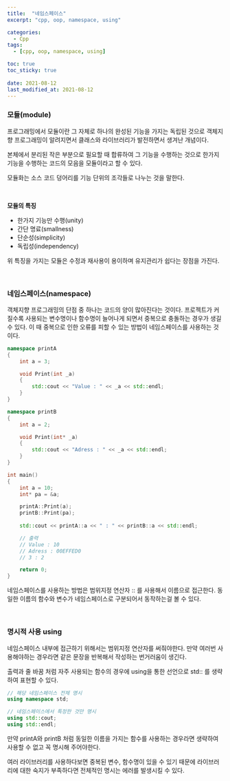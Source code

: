 ```yaml
---
title:  "네임스페이스"
excerpt: "cpp, oop, namespace, using"

categories:
  - Cpp
tags:
  - [cpp, oop, namespace, using]

toc: true
toc_sticky: true
 
date: 2021-08-12
last_modified_at: 2021-08-12
---  
```


### 모듈(module)
프로그래밍에서 모듈이란 그 자체로 하나의 완성된 기능을 가지는 독립된 것으로 객체지향 프로그래밍이 알려지면서 클래스와 라이브러리가 발전하면서 생겨난 개념이다. 

본체에서 분리된 작은 부분으로 필요할 때 합류하여 그 기능을 수행하는 것으로 한가지 기능을 수행하는 코드의 모음을 모듈이라고 할 수 있다.  

모듈화는 소스 코드 덩어리를 기능 단위의 조각들로 나누는 것을 말한다.  

<br/>


**모듈의 특징**
* 한가지 기능만 수행(unity)
* 간단 명료(smallness)
* 단순성(simplicity)
* 독립성(independency)

위 특징을 가지는 모듈은 수정과 재사용이 용이하며 유지관리가 쉽다는 장점을 가진다.

<br/>

### 네임스페이스(namespace)
객체지향 프로그래밍의 단점 중 하나는 코드의 양이 많아진다는 것이다. 프로젝트가 커질수록 사용되는 변수명이나 함수명이 늘어나게 되면서 중복으로 충돌하는 경우가 생길 수 있다. 이 때 중복으로 인한 오류를 피할 수 있는 방법이 네임스페이스를 사용하는 것이다.

```cpp
namespace printA
{
	int a = 3;

	void Print(int _a)
	{
		std::cout << "Value : " << _a << std::endl;
	}
}

namespace printB
{
	int a = 2;

	void Print(int* _a)
	{
		std::cout << "Adress : " << _a << std::endl;
	}
}

int main()
{
	int a = 10;
	int* pa = &a;

	printA::Print(a);
	printB::Print(pa);
	
	std::cout << printA::a << " : " << printB::a << std::endl;

	// 출력
	// Value : 10
	// Adress : 00EFFED0
	// 3 : 2

	return 0;
}
```
네임스페이스를 사용하는 방법은 범위지정 연산자 :: 를 사용해서 이름으로 접근한다. 동일한 이름의 함수와 변수가 네임스페이스로 구분되어서 동작하는걸 볼 수 있다. 

<br/>

### 명시적 사용 using
네임스페이스 내부에 접근하기 위해서는 범위지정 연산자를 써줘야한다. 만약 여러번 사용해야하는 경우라면 같은 문장을 반복해서 작성하는 번거러움이 생긴다.

출력과 줄 바꿈 처럼 자주 사용되는 함수의 경우에 using을 통한 선언으로 std:: 를 생략하여 표현할 수 있다.

```cpp
// 해당 네임스페이스 전체 명시
using namespace std;

// 네임스페이스에서 특정한 것만 명시
using std::cout;
using std::endl;
```

만약 printA와 printB 처럼 동일한 이름을 가지는 함수를 사용하는 경우라면 생략하여 사용할 수 없고 꼭 명시해 주어야한다.  

여러 라이브러리를 사용하다보면 중복된 변수, 함수명이 있을 수 있기 때문에 라이브러리에 대한 숙지가 부족하다면 전체적인 명시는 에러를 발생시킬 수 있다.

